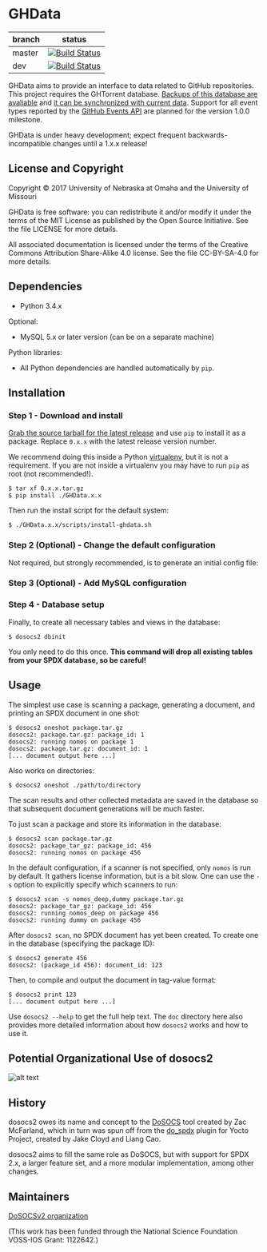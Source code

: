 # GHData

branch | status
--- | ---
master | [![Build Status](https://travis-ci.org/OSSHealth/ghdata.svg?branch=master)](https://travis-ci.org/OSSHealth/ghdata)
dev | [![Build Status](https://travis-ci.org/OSSHealth/ghdata.svg?branch=dev)](https://travis-ci.org/OSSHealth/ghdata)

GHData aims to provide an interface to data related to GitHub repositories. This project requires the GHTorrent database. [Backups of this database are avaliable](http://ghtorrent.org/downloads.html) and [it can be synchronized with current data](https://github.com/OSSHealth/ghtorrent-sync). Support for all event types reported by the [GitHub Events API](https://developer.github.com/v3/activity/events/) are planned for the version 1.0.0 milestone.

GHData is under heavy development; expect frequent backwards-incompatible changes until a 1.x.x release!


License and Copyright
---------------------

Copyright © 2017 University of Nebraska at Omaha and the University of Missouri

GHData is free software: you can redistribute it and/or modify it under the terms of the MIT License as published by the Open Source Initiative. See the file LICENSE for more details.

All associated documentation is licensed under the terms of the Creative Commons Attribution Share-Alike 4.0 license. See the file CC-BY-SA-4.0 for more details.


Dependencies
------------

- Python 3.4.x

Optional:
- MySQL 5.x or later version (can be on a separate machine)

Python libraries:
- All Python dependencies are handled automatically by `pip`.


Installation
------------

### Step 1 - Download and install

[Grab the source tarball for the latest release](https://github.com/xxx) and use `pip` to install
it as a package. Replace `0.x.x` with the latest release version number.

We recommend doing this inside a Python [virtualenv](http://docs.python-guide.org/en/latest/dev/virtualenvs/), but it
is not a requirement. If you are not inside a virtualenv you may have to run `pip` as root (not recommended!).

    $ tar xf 0.x.x.tar.gz
    $ pip install ./GHData.x.x

Then run the install script for the default system:

    $ ./GHData.x.x/scripts/install-ghdata.sh

### Step 2 (Optional) - Change the default configuration

Not required, but strongly recommended, is to generate an initial config file:


### Step 3 (Optional) - Add MySQL configuration


### Step 4 - Database setup

Finally, to create all necessary tables and views in the database:

    $ dosocs2 dbinit

You only need to do this once. **This command will drop all
existing tables from your SPDX database, so be careful!**

Usage
-----

The simplest use case is scanning a package, generating a
document, and printing an SPDX document in one shot:

    $ dosocs2 oneshot package.tar.gz
    dosocs2: package.tar.gz: package_id: 1
    dosocs2: running nomos on package 1
    dosocs2: package.tar.gz: document_id: 1
    [... document output here ...]

Also works on directories:

    $ dosocs2 oneshot ./path/to/directory

The scan results and other collected metadata are saved in the database
so that subsequent document generations will be much faster.

To just scan a package and store its information in the database:

    $ dosocs2 scan package.tar.gz
    dosocs2: package_tar_gz: package_id: 456
    dosocs2: running nomos on package 456

In the default configuration, if a scanner is not specified, only `nomos`
is run by default. It gathers license information, but is a bit slow.
One can use the `-s` option to explicitly specify which scanners to run:

    $ dosocs2 scan -s nomos_deep,dummy package.tar.gz
    dosocs2: package_tar_gz: package_id: 456
    dosocs2: running nomos_deep on package 456
    dosocs2: running dummy on package 456

After `dosocs2 scan`, no SPDX document has yet been created.
To create one in the database (specifying the package ID):

    $ dosocs2 generate 456
    dosocs2: (package_id 456): document_id: 123

Then, to compile and output the document in tag-value format:

    $ dosocs2 print 123
    [... document output here ...]

Use `dosocs2 --help` to get the full help text. The `doc` directory
here also provides more detailed information about how `dosocs2` works
and how to use it.

Potential Organizational Use of dosocs2
---------------------------------------

![alt text](https://cloud.githubusercontent.com/assets/656208/20320341/30b9468c-ab37-11e6-8e3f-c63543b85453.png)

History
-------

dosocs2 owes its name and concept to the
[DoSOCS](https://github.com/socs-dev-env/DoSOCS) tool created by Zac
McFarland, which in turn was spun off from the [do_spdx](https://github.com/ttgurney/yocto-spdx/blob/master/src/spdx.bbclass) plugin for Yocto
Project, created by Jake Cloyd and Liang Cao.

dosocs2 aims to fill the same role as DoSOCS, but with support for SPDX 2.x, a
larger feature set, and a more modular implementation, among other changes.


Maintainers
-----------

[DoSOCSv2 organization](https://github.com/DoSOCSv2)


(This work has been funded through the National Science Foundation VOSS-IOS Grant: 1122642.)
